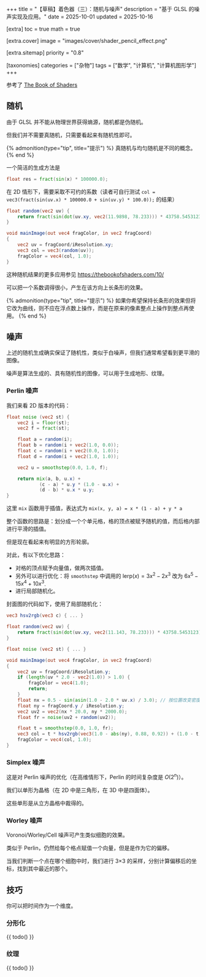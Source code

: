 +++
title = "【草稿】着色器（三）：随机与噪声"
description = "基于 GLSL 的噪声实现及应用。"
date = 2025-10-01
updated = 2025-10-16

[extra]
toc = true
math = true

[extra.cover]
image = "images/cover/shader_pencil_effect.png"

[extra.sitemap]
priority = "0.8"

[taxonomies]
categories = ["杂物"]
tags = ["数学", "计算机", "计算机图形学"]
+++

参考了 [The Book of Shaders](https://thebookofshaders.com/)

## 随机
由于 GLSL 并不能从物理世界获得熵源，随机都是伪随机。

但我们并不需要真随机，只需要看起来有随机性即可。

{% admonition(type="tip", title="提示") %}
真随机与均匀随机是不同的概念。
{% end %}

一个简洁的生成方法是
```glsl
float res = fract(sin(x) * 100000.0);
```

在 2D 情形下，需要采取不可约的系数（读者可自行测试 `col = vec3(fract(sin(uv.x) * 100000.0 + sin(uv.y) * 100.0));` 的结果）
```glsl
float random(vec2 uv) {
	return fract(sin(dot(uv.xy, vec2(11.9898, 78.233))) * 43758.5453123);
}

void mainImage(out vec4 fragColor, in vec2 fragCoord)
{
    vec2 uv = fragCoord/iResolution.xy;
    vec3 col = vec3(random(uv));
    fragColor = vec4(col, 1.0);
}
```

这种随机结果的更多应用参见 <https://thebookofshaders.com/10/>

可以把一个系数调得很小，产生在该方向上长条形的效果。

{% admonition(type="tip", title="提示") %}
如果你希望保持长条形的效果但将它改为曲线，则不应在浮点数上操作，而是在原来的像素整点上操作到整点再使用。
{% end %}

## 噪声
上述的随机生成确实保证了随机性，类似于白噪声，但我们通常希望看到更平滑的图像。

噪声是算法生成的、具有随机性的图像，可以用于生成地形、纹理。

### Perlin 噪声
我们来看 2D 版本的代码：
```glsl
float noise (vec2 st) {
    vec2 i = floor(st);
    vec2 f = fract(st);

    float a = random(i);
    float b = random(i + vec2(1.0, 0.0));
    float c = random(i + vec2(0.0, 1.0));
    float d = random(i + vec2(1.0, 1.0));

    vec2 u = smoothstep(0.0, 1.0, f);

    return mix(a, b, u.x) +
            (c - a) * u.y * (1.0 - u.x) +
            (d - b) * u.x * u.y;
}
```

这里 `mix` 函数用于插值，表达式为 `mix(x, y, a) = x * (1 - a) + y * a`

整个函数的思路是：划分成一个个单元格，格的顶点被赋予随机的值，而后格内部进行平滑的插值。

但是现在看起来有明显的方形轮廓。

对此，有以下优化思路：
* 对格的顶点赋予向量值，做两次插值。
* 另外可以进行优化：将 `smoothstep` 中调用的 $\mathrm{lerp}(x) = 3x^2-2x^3$ 改为 $6x^5-15x^4+10x^3$.
* 进行局部随机化。

封面图的代码如下，使用了局部随机化：
```glsl
vec3 hsv2rgb(vec3 c) { ... }

float random(vec2 uv) {
	return fract(sin(dot(uv.xy, vec2(11.143, 78.233))) * 43758.5453123);
}

float noise (vec2 st) { ... }

void mainImage(out vec4 fragColor, in vec2 fragCoord)
{
    vec2 uv = fragCoord/iResolution.y;
    if (length(uv * 2.0 - vec2(1.0)) > 1.0) {
        fragColor = vec4(1.0);
        return;
    }
    float nx = 0.5 - sin(asin(1.0 - 2.0 * uv.x) / 3.0); // 按位置改变密度
    float ny = fragCoord.y / iResolution.y;
    vec2 uv2 = vec2(nx * 20.0, ny * 2000.0);
    float fr = noise(uv2 + random(uv2));

    float t = smoothstep(0.0, 1.0, fr);
    vec3 col = t * hsv2rgb(vec3(1.0 - abs(ny), 0.88, 0.92)) + (1.0 - t) * vec3(1.0);
    fragColor = vec4(col, 1.0);
}
```

### Simplex 噪声
这是对 Perlin 噪声的优化（在高维情形下，Perlin 的时间复杂度是 $O(2^n)$）。

我们以单形为晶格（在 2D 中是三角形，在 3D 中是四面体）。

这些单形是从立方晶格中裁得的。

### Worley 噪声
Voronoi/Worley/Cell 噪声可产生类似细胞的效果。

类似于 Perlin，仍然给每个格点赋值一个向量，但是是作为它的偏移。

当我们判断一个点在哪个细胞中时，我们进行 3×3 的采样，分别计算偏移后的坐标，找到其中最近的那个。

## 技巧
你可以把时间作为一个维度。

### 分形化
{{ todo() }}

### 纹理
{{ todo() }}
